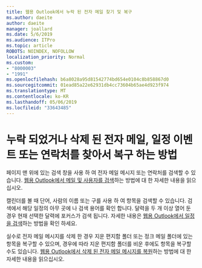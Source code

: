 ```yaml
---
title: 웹용 Outlook에서 누락 된 전자 메일 찾기 및 복구
ms.author: daeite
author: daeite
manager: joallard
ms.date: 5/6/2019
ms.audience: ITPro
ms.topic: article
ROBOTS: NOINDEX, NOFOLLOW
localization_priority: Normal
ms.custom:
- "8000003"
- "1991"
ms.openlocfilehash: b6a8028a95d81542774bd654e0104c8b858867d0
ms.sourcegitcommit: 01ead85a22e62931db4cc73604b65ae4d923f974
ms.translationtype: MT
ms.contentlocale: ko-KR
ms.lasthandoff: 05/06/2019
ms.locfileid: "33643485"
---
```

# <a name="how-to-find-and-recover-missing-or-deleted-email-calendar-events-or-contacts"></a>누락 되었거나 삭제 된 전자 메일, 일정 이벤트 또는 연락처를 찾아서 복구 하는 방법

페이지 맨 위에 있는 검색 창을 사용 하 여 전자 메일 메시지 또는 연락처를 검색할 수 있습니다. [웹용 Outlook에서 메일 및 사용자를 검색](https://support.office.com/article/b27e5eb7-3255-4c61-bf16-1c6a16bc2e6b)하는 방법에 대 한 자세한 내용을 읽으십시오.

캘린더를 볼 때 단어, 사람의 이름 또는 구를 사용 하 여 항목을 검색할 수 있습니다. 검색에서 해당 일정의 아무 곳에 나 검색 용어를 확인 합니다. 달력을 두 개 이상 열어 둔 경우 현재 선택한 달력에 포커스가 검색 됩니다. 자세한 내용은 [웹용 Outlook에서 일정을 검색](https://support.office.com/article/d587aaec-fb2c-4f6f-aee1-0df1fc591477)하는 방법을 확인 하세요.

실수로 전자 메일 메시지를 삭제 한 경우 지운 편지함 폴더 또는 정크 메일 폴더에 있는 항목을 복구할 수 있으며, 경우에 따라 지운 편지함 폴더를 비운 후에도 항목을 복구할 수도 있습니다. [웹용 Outlook에서 삭제 된 전자 메일 메시지를 복원](https://support.office.com/article/a8ca78ac-4721-4066-95dd-571842e9fb11)하는 방법에 대 한 자세한 내용을 읽으십시오.